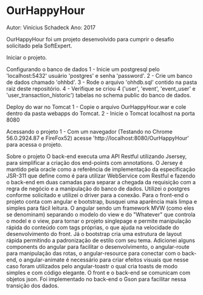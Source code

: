# OurHappyHour

Autor: Vinícius Schadeck
Ano: 2017

OurHappyHour foi um projeto desenvolvido para cumprir o desafio solicitado pela SoftExpert.

Iniciar o projeto.

Configurando o banco de dados
1 - Inicie um postgresql pelo 'localhost:5432' usuário 'postgres' e senha 'password'.
2 - Crie um banco de dados chamado 'ohhbd'.
3 - Rode o arquivo 'ohhdb.sql' contido na pasta raiz deste repositório.
4 - Verifique se criou 4 ('user', 'event', 'event_user' e 'user_transaction_historic') tabelas no schema public do banco de dados.

Deploy do war no Tomcat
1 - Copie o arquivo OurHappyHour.war e cole dentro da pasta webapps do Tomcat.
2 - Inicie o Tomcat localhost na porta 8080

Acessando o projeto
1 - Com um navegador (Testando no Chrome 56.0.2924.87 e FireFox52) acesse 'http://localhost:8080/OurHappyHour' para acessa o projeto.

Sobre o projeto
O back-end executa uma API Restful utilizando Jsersey, para simplificar a criação dos end-points com annotations. O Jersey é mantido pela oracle como a referência de implementação da especificação JSR-311 que define como é para utilizar WebService com Restful e fazendo o back-end em duas camadas para separar a chegada da requisição com a regra de negócio e a manipulação do banco de dados. Utilizei o postgres conforme solicitado e utilizei o driver para a conexão.
Para o front-end o projeto conta com angular e bootstrap, busquei uma aparência mais limpa e simples para fácil leitura. O angular sendo um framework MVW (como eles se denominam) separando o modelo do view e do "Whatever" que controla o model e o view, para tornar o projeto singlepage e permite manipulação rápida do conteúdo com tags próprias, o que ajuda na velocidade do desenvolvimento do front. Já o bootstrap cria uma estrutura de layout rápida permitindo a padronização de estilo com seu tema. Adicionei alguns components do angular para facilitar o desenvolvimento, o angular-route para manipulação das rotas, o angular-resource para conectar com o back-end, o angular-animate é necessário para criar efeitos visuais que nesse caso foram utilizados pelo angular-toastr o qual cria toasts de modo simples e com código elegante.
O front e o back-end se comunicam com objetos json. Foi implementado no back-end o Gson para facilitar nessa transição dos dados.

